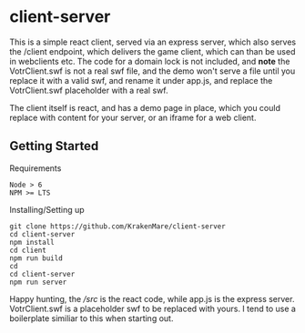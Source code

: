 # client-server

This is a simple react client, served via an express server, which also serves the /client endpoint, which delivers the game client, which can than be used in webclients etc. The code for a domain lock is not included, and **note** the VotrClient.swf is not a real swf file, and the demo won't serve a file until you replace it with a valid swf, and rename it under app.js, and replace the VotrClient.swf placeholder with a real swf.


The client itself is react, and has a demo page in place, which you could replace with content for your server, or an iframe for a web client.
## Getting Started

Requirements 

```
Node > 6
NPM >= LTS
```

Installing/Setting up

```
git clone https://github.com/KrakenMare/client-server
cd client-server
npm install
cd client 
npm run build
cd
cd client-server
npm run server
```

Happy hunting, the */src* is the react code, while app.js is the express server. VotrClient.swf is a placeholder swf to be replaced with yours. I tend to use a boilerplate similiar to this when starting out.
